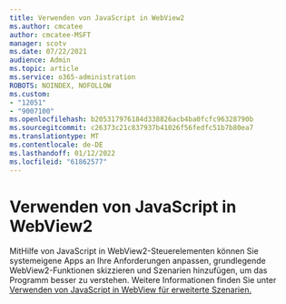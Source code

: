 ```yaml
---
title: Verwenden von JavaScript in WebView2
ms.author: cmcatee
author: cmcatee-MSFT
manager: scotv
ms.date: 07/22/2021
audience: Admin
ms.topic: article
ms.service: o365-administration
ROBOTS: NOINDEX, NOFOLLOW
ms.custom:
- "12051"
- "9007100"
ms.openlocfilehash: b205317976184d338826acb4ba0fcfc96328790b
ms.sourcegitcommit: c26373c21c837937b41026f56fedfc51b7b80ea7
ms.translationtype: MT
ms.contentlocale: de-DE
ms.lasthandoff: 01/12/2022
ms.locfileid: "61862577"
---
```

# <a name="use-javascript-in-webview2"></a>Verwenden von JavaScript in WebView2

MitHilfe von JavaScript in WebView2-Steuerelementen können Sie systemeigene Apps an Ihre Anforderungen anpassen, grundlegende WebView2-Funktionen skizzieren und Szenarien hinzufügen, um das Programm besser zu verstehen. Weitere Informationen finden Sie unter [Verwenden von JavaScript in WebView für erweiterte Szenarien.](https://docs.microsoft.com/microsoft-edge/webview2/how-to/javascript)
